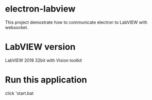 # electron-labview

This project demostrate how to communicate electron to LabVIEW with websocket.

# LabVIEW version
LabVIEW 2018 32bit with Vision toolkit

# Run this application
click 'start.bat

